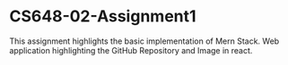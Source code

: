 # CS648-02-Assignment1
 
 This assignment highlights the basic implementation of Mern Stack. Web application highlighting the GitHub Repository and Image in react.
